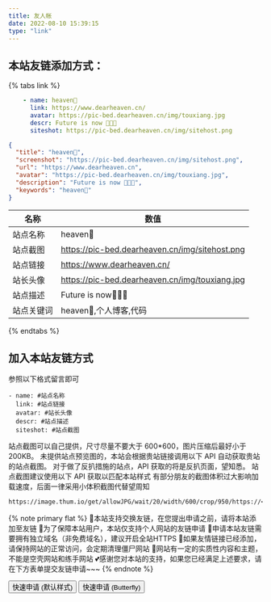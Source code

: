 ```yaml
---
title: 友人帐
date: 2022-08-10 15:39:15
type: "link"
---
```


## 本站友链添加方式：
{% tabs link %}
<!-- tab 🙋 butterfly-💭candy -->
```yml
    - name: heaven🥝
      link: https://www.dearheaven.cn/
      avatar: https://pic-bed.dearheaven.cn/img/touxiang.jpg
      descr: Future is now 🍭🍭🍭
      siteshot: https://pic-bed.dearheaven.cn/img/sitehost.png
```
<!-- endtab -->

<!-- tab 🥗Volantis -->
```JSON
{
  "title": "heaven🥝",
  "screenshot": "https://pic-bed.dearheaven.cn/img/sitehost.png",
  "url": "https://www.dearheaven.cn",
  "avatar": "https://pic-bed.dearheaven.cn/img/touxiang.jpg",
  "description": "Future is now 🍭🍭🍭",
  "keywords": "heaven🥝"
}
```
<!-- endtab -->

<!-- tab 🌴General -->

| 名称       | 数值                                                         |
| ---------- | ------------------------------------------------------------ |
| 站点名称   | heaven🥝                                                   |
| 站点截图   | https://pic-bed.dearheaven.cn/img/sitehost.png |
| 站点链接   | https://www.dearheaven.cn/                                     |
| 站长头像   | https://pic-bed.dearheaven.cn/img/touxiang.jpg                     |
| 站点描述   | Future is now🍭🍭🍭                         |
| 站点关键词 | heaven🥝,个人博客,代码                                     |

<!-- endtab -->
{% endtabs %}


## 加入本站友链方式
参照以下格式留言即可
```YML
- name: #站点名称
  link: #站点链接
  avatar: #站长头像
  descr: #站点描述
  siteshot: #站点截图 
```

站点截图可以自己提供，尺寸尽量不要大于 600*600，图片压缩后最好小于200KB。
未提供站点预览图的，本站会根据贵站链接调用以下 API 自动获取贵站的站点截图。
对于做了反扒措施的站点，API 获取的将是反扒页面，望知悉。
站点截图建议使用以下 API 获取以匹配本站样式
有部分朋友的截图体积过大影响加载速度，后面一律采用小体积截图代替望周知
```markdown
https://image.thum.io/get/allowJPG/wait/20/width/600/crop/950/https://<你的域名>/
```

{% note primary flat %}
🎉本站支持交换友链，在您提出申请之前，请将本站添加至友链
🥗为了保障本站用户，本站仅支持个人网站的友链申请
🍧申请本站友链需要拥有独立域名（非免费域名），建议开启全站HTTPS
🥫如果友情链接已经添加，请保持网站的正常访问，会定期清理僵尸网站
🍖网站有一定的实质性内容和主题，不能是空壳网站和练手网站
💕感谢您对本站的支持，如果您已经满足上述要求，请在下方表单提交友链申请~~~
{% endnote %}

<div class="addBtn"><button onclick="leonus.linkCom()"><i class="fa-solid fa-circle-plus"></i>快速申请 (默认样式)</button> <button onclick="leonus.linkCom(&quot;bf&quot;)"><i class="fa-solid fa-circle-plus"></i>快速申请 (Butterfly)</button></div>
<link rel="stylesheet" href="/css/kslink.css">
<script src="/js/kslink.js"></script>